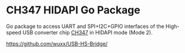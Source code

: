 # CH347 HIDAPI Go Package
Go package to access UART and SPI+I2C+GPIO interfaces of the High-speed USB converter chip [CH347](https://www.wch-ic.com/products/CH347.html) in HIDAPI mode (Mode 2).

https://github.com/wuxx/USB-HS-Bridge/